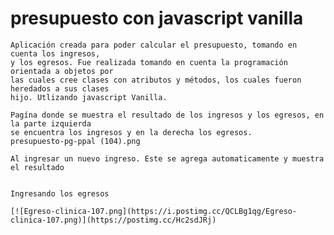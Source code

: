 # presupuesto con javascript vanilla
    Aplicación creada para poder calcular el presupuesto, tomando en cuenta los ingresos,
    y los egresos. Fue realizada tomando en cuenta la programación orientada a objetos por
    las cuales cree clases con atributos y métodos, los cuales fueron heredados a sus clases 
    hijo. Utlizando javascript Vanilla.

    Pagína donde se muestra el resultado de los ingresos y los egresos, en la parte izquierda 
    se encuentra los ingresos y en la derecha los egresos. 
    presupuesto-pg-ppal (104).png

    Al ingresar un nuevo ingreso. Este se agrega automaticamente y muestra el resultado


    Ingresando los egresos

    [![Egreso-clinica-107.png](https://i.postimg.cc/QCLBg1qg/Egreso-clinica-107.png)](https://postimg.cc/Hc2sdJRj)